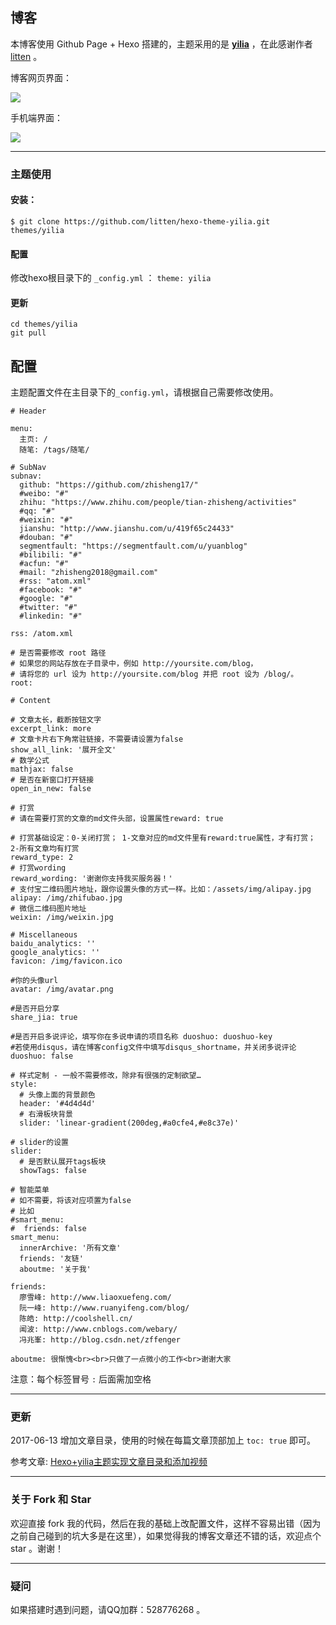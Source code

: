 ## 博客

本博客使用 Github Page + Hexo 搭建的，主题采用的是 [**yilia**](https://github.com/litten/hexo-theme-yilia) ，在此感谢作者 [litten](https://github.com/litten) 。

博客网页界面：

![](./blogimg/blog-in-web.jpg)

手机端界面：

![](./blogimg/blog-in-app.jpg)



***

### 主题使用

#### 安装：

```
$ git clone https://github.com/litten/hexo-theme-yilia.git themes/yilia
```

#### 配置

修改hexo根目录下的 `_config.yml` ： `theme: yilia`

#### 更新

```
cd themes/yilia
git pull
```

## 配置

主题配置文件在主目录下的`_config.yml`，请根据自己需要修改使用。

```
# Header

menu:
  主页: /
  随笔: /tags/随笔/

# SubNav
subnav:
  github: "https://github.com/zhisheng17/"
  #weibo: "#"
  zhihu: "https://www.zhihu.com/people/tian-zhisheng/activities"
  #qq: "#"
  #weixin: "#"
  jianshu: "http://www.jianshu.com/u/419f65c24433"
  #douban: "#"
  segmentfault: "https://segmentfault.com/u/yuanblog"
  #bilibili: "#"
  #acfun: "#"
  #mail: "zhisheng2018@gmail.com"
  #rss: "atom.xml"
  #facebook: "#"
  #google: "#"
  #twitter: "#"
  #linkedin: "#"

rss: /atom.xml

# 是否需要修改 root 路径
# 如果您的网站存放在子目录中，例如 http://yoursite.com/blog，
# 请将您的 url 设为 http://yoursite.com/blog 并把 root 设为 /blog/。
root:

# Content

# 文章太长，截断按钮文字
excerpt_link: more
# 文章卡片右下角常驻链接，不需要请设置为false
show_all_link: '展开全文'
# 数学公式
mathjax: false
# 是否在新窗口打开链接
open_in_new: false

# 打赏
# 请在需要打赏的文章的md文件头部，设置属性reward: true

# 打赏基础设定：0-关闭打赏； 1-文章对应的md文件里有reward:true属性，才有打赏； 2-所有文章均有打赏
reward_type: 2
# 打赏wording
reward_wording: '谢谢你支持我买服务器！'
# 支付宝二维码图片地址，跟你设置头像的方式一样。比如：/assets/img/alipay.jpg
alipay: /img/zhifubao.jpg
# 微信二维码图片地址
weixin: /img/weixin.jpg

# Miscellaneous
baidu_analytics: ''
google_analytics: ''
favicon: /img/favicon.ico

#你的头像url
avatar: /img/avatar.png

#是否开启分享
share_jia: true

#是否开启多说评论，填写你在多说申请的项目名称 duoshuo: duoshuo-key
#若使用disqus，请在博客config文件中填写disqus_shortname，并关闭多说评论
duoshuo: false

# 样式定制 - 一般不需要修改，除非有很强的定制欲望…
style:
  # 头像上面的背景颜色
  header: '#4d4d4d'
  # 右滑板块背景
  slider: 'linear-gradient(200deg,#a0cfe4,#e8c37e)'

# slider的设置
slider:
  # 是否默认展开tags板块
  showTags: false

# 智能菜单
# 如不需要，将该对应项置为false
# 比如
#smart_menu:
#  friends: false
smart_menu:
  innerArchive: '所有文章'
  friends: '友链'
  aboutme: '关于我'

friends:
  廖雪峰: http://www.liaoxuefeng.com/
  阮一峰: http://www.ruanyifeng.com/blog/
  陈皓: http://coolshell.cn/
  闻波: http://www.cnblogs.com/webary/
  冯兆峯: http://blog.csdn.net/zffenger

aboutme: 很惭愧<br><br>只做了一点微小的工作<br>谢谢大家
```

注意：每个标签冒号 `:` 后面需加空格

***

### 更新

2017-06-13   增加文章目录，使用的时候在每篇文章顶部加上 `toc: true` 即可。

参考文章:  [Hexo+yilia主题实现文章目录和添加视频 ](http://lawlite.me/2017/04/17/Hexo-yilia%E4%B8%BB%E9%A2%98%E5%AE%9E%E7%8E%B0%E6%96%87%E7%AB%A0%E7%9B%AE%E5%BD%95%E5%92%8C%E6%B7%BB%E5%8A%A0%E8%A7%86%E9%A2%91/)

***

### 关于 Fork 和 Star

欢迎直接 fork 我的代码，然后在我的基础上改配置文件，这样不容易出错（因为之前自己碰到的坑大多是在这里），如果觉得我的博客文章还不错的话，欢迎点个 star 。谢谢！

***

### 疑问

如果搭建时遇到问题，请QQ加群：528776268 。
